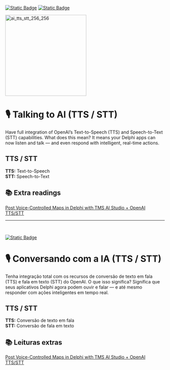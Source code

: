 [![Static Badge](https://img.shields.io/badge/English-(en)-red)](https://github.com/Code4Delphi/ia-na-pratica/new/master/Samples/TTS_STT#%EF%B8%8F-talking-to-ai-tts--stt)
[![Static Badge](https://img.shields.io/badge/Portugu%C3%AAs-(ptBR)-green)](https://github.com/Code4Delphi/ia-na-pratica/new/master/Samples/TTS_STT#%EF%B8%8F-conversando-com-a-ia-tts--stt)

<img width="256" height="256" alt="ai_tts_stt_256_256" src="https://github.com/user-attachments/assets/d933bec6-6cec-4517-8f74-05c759bd6e69" />

# 🎙️ Talking to AI (TTS / STT)
Have full integration of OpenAI’s Text-to-Speech (TTS) and Speech-to-Text (STT) capabilities.
What does this mean? It means your Delphi apps can now listen and talk — and even respond with intelligent, real-time actions.

## TTS / STT
**TTS:** Text-to-Speech <br/>
**STT:** Speech-to-Text

## 📚 Extra readings
[Post Voice-Controlled Maps in Delphi with TMS AI Studio + OpenAI TTS/STT](https://www.tmssoftware.com/site/blog.asp?post=2379)

---

<br/>

[![Static Badge](https://img.shields.io/badge/Portugu%C3%AAs-(ptBR)-green)](https://github.com/Code4Delphi/DelphiAudio?tab=readme-ov-file#%EF%B8%8Fgrava%C3%A7%C3%A3o-e-reprodu%C3%A7%C3%A3o-de-%C3%A1udio-com-delphi)
# 🎙️ Conversando com a IA (TTS / STT)
Tenha integração total com os recursos de conversão de texto em fala (TTS) e fala em texto (STT) do OpenAI.
O que isso significa? Significa que seus aplicativos Delphi agora podem ouvir e falar — e até mesmo responder com ações inteligentes em tempo real.

## TTS / STT
**TTS:** Conversão de texto em fala <br/>
**STT:** Conversão de fala em texto

## 📚 Leituras extras
[Post Voice-Controlled Maps in Delphi with TMS AI Studio + OpenAI TTS/STT](https://www.tmssoftware.com/site/blog.asp?post=2379)
